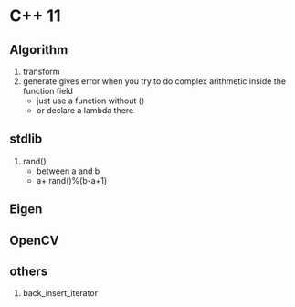 # C++ 11

## Algorithm
1. transform
2. generate gives error when you try to do complex arithmetic inside the function field
    - just use a function without ()
    - or declare a lambda there

## stdlib
1. rand()
    - between a and b
    - a+ rand()%(b-a+1)

## Eigen

## OpenCV

## others
1. back_insert_iterator
